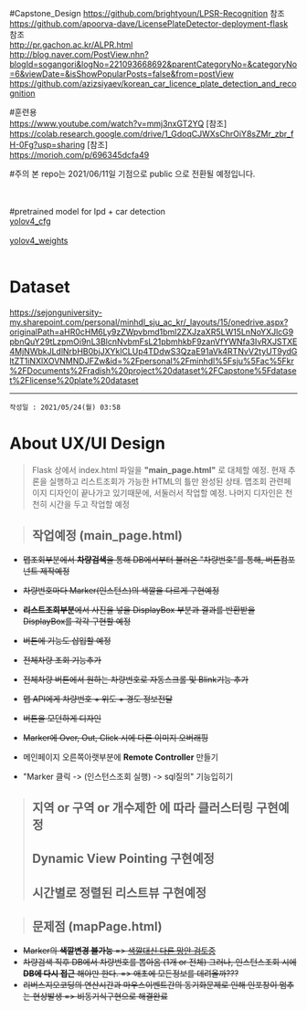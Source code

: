 #Capstone_Design
https://github.com/brightyoun/LPSR-Recognition 참조 <br/>
https://github.com/apoorva-dave/LicensePlateDetector-deployment-flask 참조 <br/>
http://pr.gachon.ac.kr/ALPR.html <br/>
http://blog.naver.com/PostView.nhn?blogId=sogangori&logNo=221093668692&parentCategoryNo=&categoryNo=6&viewDate=&isShowPopularPosts=false&from=postView <br/>
https://github.com/azizsiyaev/korean_car_licence_plate_detection_and_recognition <br/>

#훈련용 <br/>
https://www.youtube.com/watch?v=mmj3nxGT2YQ [참조] <br/>
https://colab.research.google.com/drive/1_GdoqCJWXsChrOiY8sZMr_zbr_fH-0Fg?usp=sharing [참조] <br/>
https://morioh.com/p/696345dcfa49 <br/>

#주의
본 repo는 2021/06/11일 기점으로 public 으로 전환될 예정입니다.<br/>

<br />
<br />
#pretrained model for lpd + car detection<br />
<a href='https://drive.google.com/uc?export=download&id=1NcJtEwboqtQ9u27lerYOqS3kUrg6cGKv'>yolov4_cfg</a> <br /><br />
<a href='https://drive.google.com/uc?export=download&id=1a-Nkl7Hc4Lx27L72qaBZFmkbcIyEcQvA'>yolov4_weights</a> <br/><br/>

# Dataset
https://sejonguniversity-my.sharepoint.com/personal/minhdl_sju_ac_kr/_layouts/15/onedrive.aspx?originalPath=aHR0cHM6Ly9zZWpvbmd1bml2ZXJzaXR5LW15LnNoYXJlcG9pbnQuY29tLzpmOi9nL3BlcnNvbmFsL21pbmhkbF9zanVfYWNfa3IvRXJSTXE4MjNWbkJLdlNrbHB0bjJXYklCLUp4TDdwS3QzaE91aVk4RTNvV2tyUT9ydGltZT1iNXlXOVNMNDJFZw&id=%2Fpersonal%2Fminhdl%5Fsju%5Fac%5Fkr%2FDocuments%2Fradish%20project%20dataset%2FCapstone%5Fdataset%2Flicense%20plate%20dataset <br/>

* * *
```
작성일 : 2021/05/24(월) 03:58
```
# About UX/UI Design
> Flask 상에서 index.html 파일을 **"main_page.html"** 로 대체할 예정.
> 현재 추론을 실행하고 리스트조회가 가능한 HTML의 틀만 완성된 상태.
> 맵조회 관련페이지 디자인이 끝나가고 있기때문에, 서둘러서 작업할 예정.
> 나머지 디자인은 천천히 시간을 두고 작업할 예정

> ## 작업예정 (main_page.html)
- ~~맵조회부분에서 **차량검색**을 통해 DB에서부터 불러온 "차량번호"를 통해, 버튼컴포넌트 제작예정~~
- ~~차량번호마다 Marker(인스턴스)의 색깔을 다르게 구현예정~~
- ~~**리스트조회부분**에서 사진을 넣을 DisplayBox 부분과 결과를 반환받을 DisplayBox를 각각 구현할 예정~~
- ~~버튼에 기능도 삽입할 예정~~
- ~~전체차량 조회 기능추가~~
- ~~전체차량 버튼에서 원하는 차량번호로 자동스크롤 및 Blink기능 추가~~
- ~~맵 API에게 차량번호 + 위도 + 경도 정보전달~~
- ~~버튼을 모던하게 디자인~~
- ~~Marker에 Over, Out, Click 시에 다른 이미지 오버래핑~~

- 메인페이지 오른쪽아랫부분에 **Remote Controller** 만들기
- "Marker 클릭 -> (인스턴스조회 실행) -> sql질의" 기능입히기
> ## 지역 or 구역 or 개수제한  에 따라 클러스터링 구현예정
> ## Dynamic View Pointing 구현예정
> ## 시간별로 정렬된 리스트뷰 구현예정


> ## 문제점 (mapPage.html)
- ~~Marker의 **색깔변경 불가능** => <u>색깔대신 다른 망안 검토중</u>~~
- ~~차량검색 직후 DB에서 차량번호를 뽑아옴 (1개 or 전체) 그러나, 인스턴스조회 시에 **DB에 다시 접근** 해야만 한다. => 애초에 모든정보를 데려올까???~~
- ~~리버스지오코딩의 연산시간과 마우스이벤트간의 동기화문제로 인해 인포창이 멈추는 현상발생 => 비동기식구현으로 해결완료~~
